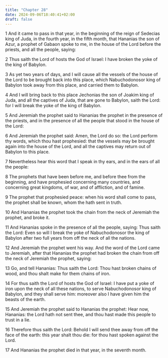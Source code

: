 ```yaml
---
title: "Chapter 28"
date: 2024-09-06T18:40:41+02:00
draft: false
---
```




1 And it came to pass in that year, in the beginning of the reign of Sedecias king of Juda, in the fourth year, in the fifth month, that Hananias the son of Azur, a prophet of Gabaon spoke to me, in the house of the Lord before the priests, and all the people, saying:

2 Thus saith the Lord of hosts the God of Israel: I have broken the yoke of the king of Babylon.

3 As yet two years of days, and I will cause all the vessels of the house of the Lord to be brought back into this place, which Nabuchodonosor king of Babylon took away from this place, and carried them to Babylon.

4 And I will bring back to this place Jechonias the son of Joakim king of Juda, and all the captives of Juda, that are gone to Babylon, saith the Lord: for I will break the yoke of the king of Babylon.

5 And Jeremiah the prophet said to Hananias the prophet in the presence of the priests, and in the presence of all the people that stood in the house of the Lord:

6 And Jeremiah the prophet said: Amen, the Lord do so: the Lord perform thy words, which thou hast prophesied: that the vessels may be brought again into the house of the Lord, and all the captives may return out of Babylon to this place.

7 Nevertheless hear this word that I speak in thy ears, and in the ears of all the people:

8 The prophets that have been before me, and before thee from the beginning, and have prophesied concerning many countries, and concerning great kingdoms, of war, and of affliction, and of famine.

9 The prophet that prophesied peace: when his word shall come to pass, the prophet shall be known, whom the hath sent in truth.

10 And Hananias the prophet took the chain from the neck of Jeremiah the prophet, and broke it.

11 And Hananias spoke in the presence of all the people, saying: Thus saith the Lord: Even so will I break the yoke of Nabuchodonosor the king of Babylon after two full years from off the neck of all the nations.

12 And Jeremiah the prophet went his way. And the word of the Lord came to Jeremiah, after that Hananias the prophet had broken the chain from off the neck of Jeremiah the prophet, saying:

13 Go, and tell Hananias: Thus saith the Lord: Thou hast broken chains of wood, and thou shalt make for them chains of iron.

14 For thus saith the Lord of hosts the God of Israel: I have put a yoke of iron upon the neck of all these nations, to serve Nabuchodonosor king of Babylon, and they shall serve him: moreover also I have given him the beasts of the earth.

15 And Jeremiah the prophet said to Hananias the prophet: Hear now, Hananias: the Lord hath not sent thee, and thou hast made this people to trust in a lie.

16 Therefore thus saith the Lord: Behold I will send thee away from off the face of the earth: this year shalt thou die: for thou hast spoken against the Lord.

17 And Hananias the prophet died in that year, in the seventh month.

